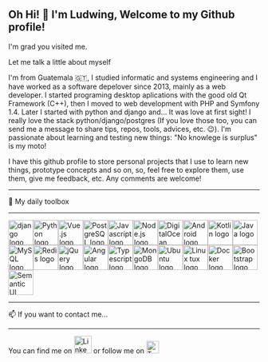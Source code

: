 ## Oh Hi! 👋 I'm Ludwing, Welcome to my Github profile!

I'm grad you visited me.

Let me talk a little about myself

I'm from Guatemala 🇬🇹, I studied informatic and systems engineering and I have worked as a software depelover since 2013, mainly as a web developer.  I started programing desktop aplications with the good old Qt Framework (C++), then I moved to web development with PHP and Symfony 1.4.  Later I started with python and django and... It was love at first sight! I really love the stack python/django/postgres (If you love those too, you can send me a message to share tips, repos, tools, advices, etc. 😉).   I'm passionate about learning and testing new things: "No knowlege is surplus" is my moto!

I have this github profile to store personal projects that I use to learn new things, prototype concepts and so on, so, feel free to explore them, use them, give me feedback, etc.  Any comments are welcome!

---

🧰 My daily toolbox

---

<img src="https://cdn.worldvectorlogo.com/logos/django-community.svg" alt="django logo" height="50" width="50"><img src="https://cdn.worldvectorlogo.com/logos/python-5.svg" alt="Python logo" height="50" width="50"><img src="https://cdn.worldvectorlogo.com/logos/vue-js-1.svg" alt="Vue.js logo" height="50" width="50"><img src="https://cdn.worldvectorlogo.com/logos/postgresql.svg" alt="PostgreSQL logo" height="50" width="50"><img src="https://cdn.worldvectorlogo.com/logos/logo-javascript.svg" alt="Javascript logo" height="50" width="50"><img src="https://cdn.worldvectorlogo.com/logos/nodejs-1.svg" alt="Node.js logo" height="50" width="50"><img src="https://cdn.worldvectorlogo.com/logos/digitalocean-logo.svg" alt="DigitalOcean logo" height="50" width="50"><img src="https://cdn.worldvectorlogo.com/logos/android.svg" alt="Android logo" height="50" width="50"><img src="https://cdn.worldvectorlogo.com/logos/kotlin-1.svg" alt="Kotlin logo" height="50" width="50"><img src="https://cdn.worldvectorlogo.com/logos/java-4.svg" alt="Java logo" height="50" width="50"><img src="https://cdn.worldvectorlogo.com/logos/mysql-5.svg" alt="MySQL logo" height="50" width="50"><img src="https://cdn.worldvectorlogo.com/logos/redis.svg" alt="Redis logo" height="50" width="50"><img src="https://cdn.worldvectorlogo.com/logos/jquery-2.svg" alt="jQuery logo" height="50" width="50"><img src="https://cdn.worldvectorlogo.com/logos/angular-icon-1.svg" alt="Angular logo" height="50" width="50"><img src="https://cdn.worldvectorlogo.com/logos/typescript.svg" alt="Typescript logo" height="50" width="50"><img src="https://cdn.worldvectorlogo.com/logos/mongodb-icon-1.svg" alt="MongoDB logo" height="50" width="50"><img src="https://cdn.worldvectorlogo.com/logos/ubuntu-4.svg" alt="Ubuntu logo" height="50" width="50"><img src="https://cdn.worldvectorlogo.com/logos/linux-tux.svg" alt="Linux tux logo" height="50" width="50"><img src="https://cdn.worldvectorlogo.com/logos/docker-3.svg" alt="Docker logo" height="50" width="50"><img src="https://cdn.worldvectorlogo.com/logos/bootstrap-4.svg" alt="Bootstrap logo" height="50" width="50"><img src="https://cdn.worldvectorlogo.com/logos/semantic-ui.svg" alt="Semantic UI logo" height="50" width="50">

---

📫 If you want to contact me...

---

You can find me on [<img src="https://cdn.worldvectorlogo.com/logos/linkedin.svg" alt="LinkedIn" height="35" width="35">](www.linkedin.com/in/ljperezt) or follow me on [<img src="https://cdn.worldvectorlogo.com/logos/twitter-4.svg" alt="Twitter" height="25" width="25">](https://twitter.com/ludwingperezt)

